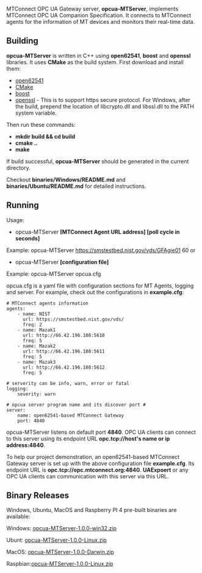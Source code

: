 MTConnect OPC UA Gateway server, **opcua-MTServer**, implements MTConnect OPC UA Companion Specification. It connects to MTConnect agents for the information of MT devices and monitors their real-time data.

Building
-------

**opcua-MTServer** is written in C++ using **open62541**, **boost** and **openssl** libraries. It uses **CMake** as the build system. First download and install them:

- [open62541](https://open62541.org/)
- [CMake](https://cmake.org)
- [boost](https://www.boost.org)
- [openssl](https://www.openssl.org) - This is to support https secure protocol. For Windows, after the build, prepend the location of libcrypto.dll and libssl.dll to the PATH system variable.

Then run these commands:

- **mkdir build && cd build**
- **cmake ..**
- **make**

If build successful, **opcua-MTServer** should be generated in the current directory.

Checkout **binaries/Windows/README.md** and **binaries/Ubuntu/README.md** for detailed instructions.

Running
-------

Usage:

- opcua-MTServer **[MTConnect Agent URL address] [poll cycle in seconds]**
  
Example:  opcua-MTServer https://smstestbed.nist.gov/vds/GFAgie01 60
or

- opcua-MTServer **[configuration file]**

Example:  opcua-MTServer opcua.cfg

opcua.cfg is a yaml file with configuration sections for MT Agents, logging and server. For example, check out the configurations in **example.cfg**:

```
# MTConnect agents information
agents:
    - name: NIST
      url: https://smstestbed.nist.gov/vds/
      freq: 2
    - name: Mazak1
      url: http://66.42.196.108:5610
      freq: 5
    - name: Mazak2
      url: http://66.42.196.108:5611
      freq: 5
    - name: Mazak3
      url: http://66.42.196.108:5612
      freq: 5

# serverity can be info, warn, error or fatal
logging:
    severity: warn

# opcua server program name and its discover port #
server: 
    name: open62541-based MTConnect Gateway
    port: 4840
```

opcua-MTServer listens on default port **4840**. OPC UA clients can connect to this server using its endpoint URL **opc.tcp://host's name or ip address:4840**. 

To help our project demonstration, an open62541-based MTConnect Gateway server is set up with the above configuration file **example.cfg**. Its endpoint URL is **opc.tcp://opc.mtconnect.org:4840**. **UAExpoert** or any OPC UA clients can communication with this server via this URL.

Binary Releases 
-------

Windows, Ubuntu, MacOS and Raspberry PI 4 pre-built binaries are available:

Windows: [opcua-MTServer-1.0.0-win32.zip](https://github.com/mtconnect/open62541_ua_server/files/4150942/opcua-MTServer-1.0.0-win64.zip)

Ubunt:   [opcua-MTServer-1.0.0-Linux.zip](https://github.com/mtconnect/open62541_ua_server/files/4150937/opcua-MTServer-1.0.0-Linux.zip)

MacOS:   [opcua-MTServer-1.0.0-Darwin.zip](https://github.com/mtconnect/open62541_ua_server/files/4150935/opcua-MTServer-1.0.0-Darwin.zip)

Raspbian:[opcua-MTServer-1.0.0-Linux.zip](https://github.com/mtconnect/open62541_ua_server/files/4150954/opcua-MTServer-1.0.0-Linux.zip)

